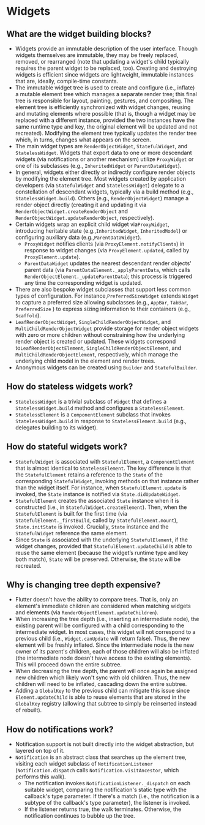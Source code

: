 # Widgets

## What are the widget building blocks?

* Widgets provide an immutable description of the user interface. Though widgets themselves are immutable, they may be freely replaced, removed, or rearranged \(note that updating a widget's child typically requires the parent widget to be replaced, too\). Creating and destroying widgets is efficient since widgets are lightweight, immutable instances that are, ideally, compile-time constants.
* The immutable widget tree is used to create and configure \(i.e., inflate\) a mutable element tree which manages a separate render tree; this final tree is responsible for layout, painting, gestures, and compositing. The element tree is efficiently synchronized with widget changes, reusing and mutating elements where possible \(that is, though a widget may be replaced with a different instance, provided the two instances have the same runtime type and key, the original element will be updated and not recreated\). Modifying the element tree typically updates the render tree which, in turns, changes what appears on the screen.
* The main widget types are `RenderObjectWidget`, `StatefulWidget`, and `StatelessWidget`. Widgets that export data to one or more descendant widgets \(via notifications or another mechanism\) utilize `ProxyWidget` or one of its subclasses \(e.g., `InheritedWidget` or `ParentDataWidget`\). 
* In general, widgets either directly or indirectly configure render objects by modifying the element tree. Most widgets created by application developers \(via `StatefulWidget` and `StatelessWidget`\) delegate to a constellation of descendant widgets, typically via a build method \(e.g., `StatelessWidget.build`\). Others \(e.g., `RenderObjectWidget`\) manage a render object directly \(creating it and updating it via `RenderObjectWidget.createRenderObject` and `RenderObjectWidget.updateRenderObject`, respectively\).
* Certain widgets wrap an explicit child widget via`ProxyWidget`, introducing heritable state \(e.g.,`InheritedWidget`, `InheritedModel`\) or configuring auxiliary data \(e.g.,`ParentDataWidget`\).
  * `ProxyWidget` notifies clients \(via `ProxyElement.notifyClients`\) in response to widget changes \(via `ProxyElement.updated`, called by `ProxyElement.update`\).
  * `ParentDataWidget` updates the nearest descendant render objects' parent data \(via `ParentDataElement._applyParentData`, which calls `RenderObjectElement._updateParentData`\); this process is triggered any time the corresponding widget is updated.
* There are also bespoke widget subclasses that support less common types of configuration. For instance,`PreferredSizeWidget` extends `Widget` to capture a preferred size allowing subclasses \(e.g., `AppBar`, `TabBar`, `PreferredSize` \) to express sizing information to their containers \(e.g., `Scaffold`\).
* `LeafRenderObjectWidget`, `SingleChildRenderObjectWidget`, and `MultiChildRenderObjectWidget` provide storage for render object widgets with zero or more children without constraining how the underlying render object is created or updated. These widgets correspond to`LeafRenderObjectElement`, `SingleChildRenderObjectElement`, and `MultiChildRenderObjectElement`, respectively, which manage the underlying child model in the element and render trees.
* Anonymous widgets can be created using `Builder` and `StatefulBuilder`.

## How do stateless widgets work?

* `StatelessWidget` is a trivial subclass of `Widget` that defines a `StatelessWidget.build` method and configures a `StatelessElement`.
* `StatelessElement` is a `ComponentElement` subclass that invokes `StatelessWidget.build` in response to `StatelessElement.build` \(e.g., delegates building to its widget\).

## How do stateful widgets work?

* `StatefulWidget` is associated with `StatefulElement`, a `ComponentElement` that is almost identical to `StatelessElement`. The key difference is that the `StatefulElement` retains a reference to the `State` of the corresponding `StatefulWidget`, invoking methods on that instance rather than the widget itself. For instance, when `StatefulElement.update` is invoked, the `State` instance is notified via `State.didUpdateWidget`.
* `StatefulElement` creates the associated `State` instance when it is constructed \(i.e., in `StatefulWidget.createElement`\). Then, when the `StatefulElement` is built for the first time \(via `StatefulElement._firstBuild`, called by `StatefulElement.mount`\), `State.initState` is invoked. Crucially, `State` instance and the `StatefulWidget` reference the same element.
* Since `State` is associated with the underlying `StatefulElement`, if the widget changes, provided that `StatefulElement.updateChild` is able to reuse the same element \(because the widget’s runtime type and key both match\), `State` will be preserved. Otherwise, the `State` will be recreated.

## Why is changing tree depth expensive?

* Flutter doesn't have the ability to compare trees. That is, only an element's immediate children are considered when matching widgets and elements \(via `RenderObjectElement.updateChildren`\).
* When increasing the tree depth \(i.e., inserting an intermediate node\), the existing parent will be configured with a child corresponding to the intermediate widget. In most cases, this widget will not correspond to a previous child \(i.e., `Widget.canUpdate` will return false\). Thus, the new element will be freshly inflated. Since the intermediate node is the new owner of its parent's children, each of those children will also be inflated \(the intermediate node doesn't have access to the existing elements\). This will proceed down the entire subtree.
* When decreasing the tree depth, the parent will once again be assigned new children which likely won't sync with old children. Thus, the new children will need to be inflated, cascading down the entire subtree.
* Adding a `GlobalKey` to the previous child can mitigate this issue since `Element.updateChild` is able to reuse elements that are stored in the `GlobalKey` registry \(allowing that subtree to simply be reinserted instead of rebuilt\).

## How do notifications work?

* Notification support is not built directly into the widget abstraction, but layered on top of it.
* `Notification` is an abstract class that searches up the element tree, visiting each widget subclass of `NotificationListener` \(`Notification.dispatch` calls `Notification.visitAncestor`, which performs this walk\).
  * The notification invokes `NotificationListener._dispatch` on each suitable widget, comparing the notification's static type with the callback's type parameter. If there's a match \(i.e., the notification is a subtype of the callback's type parameter\), the listener is invoked.
  * If the listener returns true, the walk terminates. Otherwise, the notification continues to bubble up the tree.

